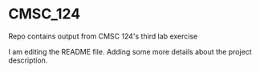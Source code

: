 # CMSC_124
Repo contains output from CMSC 124's third lab exercise

I am editing the README file. Adding some more details about the project description. 
